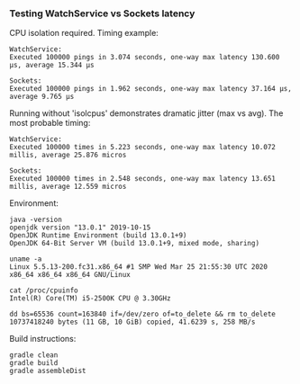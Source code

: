 ### Testing WatchService vs Sockets latency

CPU isolation required. Timing example:
~~~
WatchService:
Executed 100000 pings in 3.074 seconds, one-way max latency 130.600 µs, average 15.344 µs

Sockets:
Executed 100000 pings in 1.962 seconds, one-way max latency 37.164 µs, average 9.765 µs
~~~

Running without 'isolcpus' demonstrates dramatic jitter (max vs avg).
The most probable timing:
~~~
WatchService:
Executed 100000 times in 5.223 seconds, one-way max latency 10.072 millis, average 25.876 micros

Sockets:
Executed 100000 times in 2.548 seconds, one-way max latency 13.651 millis, average 12.559 micros
~~~

Environment:
~~~~
java -version
openjdk version "13.0.1" 2019-10-15
OpenJDK Runtime Environment (build 13.0.1+9)
OpenJDK 64-Bit Server VM (build 13.0.1+9, mixed mode, sharing)

uname -a
Linux 5.5.13-200.fc31.x86_64 #1 SMP Wed Mar 25 21:55:30 UTC 2020 x86_64 x86_64 x86_64 GNU/Linux

cat /proc/cpuinfo
Intel(R) Core(TM) i5-2500K CPU @ 3.30GHz

dd bs=65536 count=163840 if=/dev/zero of=to_delete && rm to_delete
10737418240 bytes (11 GB, 10 GiB) copied, 41.6239 s, 258 MB/s
~~~~

Build instructions:
~~~
gradle clean
gradle build
gradle assembleDist
~~~